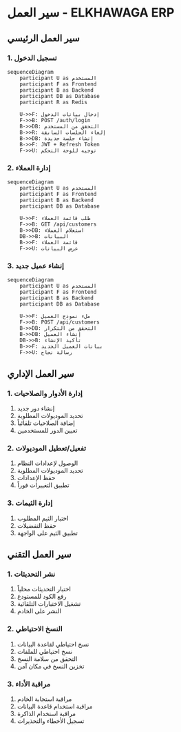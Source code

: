 # سير العمل - ELKHAWAGA ERP

## سير العمل الرئيسي

### 1. تسجيل الدخول
```mermaid
sequenceDiagram
    participant U as المستخدم
    participant F as Frontend
    participant B as Backend
    participant DB as Database
    participant R as Redis

    U->>F: إدخال بيانات الدخول
    F->>B: POST /auth/login
    B->>DB: التحقق من المستخدم
    B->>R: إلغاء الجلسات السابقة
    B->>DB: إنشاء جلسة جديدة
    B->>F: JWT + Refresh Token
    F->>U: توجيه للوحة التحكم
```

### 2. إدارة العملاء
```mermaid
sequenceDiagram
    participant U as المستخدم
    participant F as Frontend
    participant B as Backend
    participant DB as Database

    U->>F: طلب قائمة العملاء
    F->>B: GET /api/customers
    B->>DB: استعلام العملاء
    DB->>B: البيانات
    B->>F: قائمة العملاء
    F->>U: عرض البيانات
```

### 3. إنشاء عميل جديد
```mermaid
sequenceDiagram
    participant U as المستخدم
    participant F as Frontend
    participant B as Backend
    participant DB as Database

    U->>F: ملء نموذج العميل
    F->>B: POST /api/customers
    B->>DB: التحقق من التكرار
    B->>DB: إنشاء العميل
    DB->>B: تأكيد الإنشاء
    B->>F: بيانات العميل الجديد
    F->>U: رسالة نجاح
```

## سير العمل الإداري

### 1. إدارة الأدوار والصلاحيات
1. إنشاء دور جديد
2. تحديد الموديولات المطلوبة
3. إضافة الصلاحيات تلقائياً
4. تعيين الدور للمستخدمين

### 2. تفعيل/تعطيل الموديولات
1. الوصول لإعدادات النظام
2. تحديد الموديولات المطلوبة
3. حفظ الإعدادات
4. تطبيق التغييرات فوراً

### 3. إدارة الثيمات
1. اختيار الثيم المطلوب
2. حفظ التفضيلات
3. تطبيق الثيم على الواجهة

## سير العمل التقني

### 1. نشر التحديثات
1. اختبار التحديثات محلياً
2. رفع الكود للمستودع
3. تشغيل الاختبارات التلقائية
4. النشر على الخادم

### 2. النسخ الاحتياطي
1. نسخ احتياطي لقاعدة البيانات
2. نسخ احتياطي للملفات
3. التحقق من سلامة النسخ
4. تخزين النسخ في مكان آمن

### 3. مراقبة الأداء
1. مراقبة استجابة الخادم
2. مراقبة استخدام قاعدة البيانات
3. مراقبة استخدام الذاكرة
4. تسجيل الأخطاء والتحذيرات 
